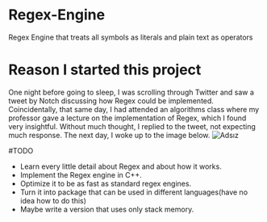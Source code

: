# Regex-Engine
Regex Engine that treats all symbols as literals and plain text as operators

# Reason I started this project
One night before going to sleep, I was scrolling through Twitter and saw a tweet by Notch discussing how Regex could be implemented. Coincidentally, that same day, I had attended an algorithms class where my professor gave a lecture on the implementation of Regex, which I found very insightful. Without much thought, I replied to the tweet, not expecting much response. The next day, I woke up to the image below.
![Adsız](https://github.com/SalihErenYzb/Regex-Engine/assets/128384160/af1f50ac-1dbd-463a-be97-c4341283835a)

#TODO
* Learn every little detail about Regex and about how it works.
* Implement the Regex engine in C++.
* Optimize it to be as fast as standard regex engines.
* Turn it into package that can be used in different languages(have no idea how to do this)
* Maybe write a version that uses only stack memory.
